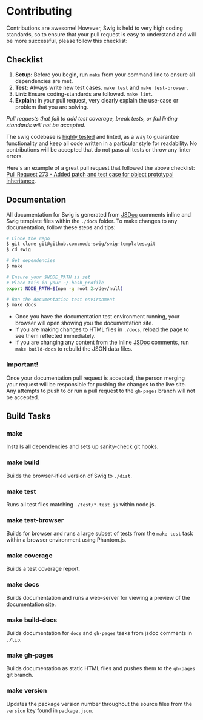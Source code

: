 Contributing
============

Contributions are awesome! However, Swig is held to very high coding standards, so to ensure that your pull request is easy to understand and will be more successful, please follow this checklist:

Checklist
---------

1. **Setup:** Before you begin, run `make` from your command line to ensure all dependencies are met.
2. **Test:** Always write new test cases. `make test` and `make test-browser`.
3. **Lint:** Ensure coding-standards are followed. `make lint`.
4. **Explain:** In your pull request, very clearly explain the use-case or problem that you are solving.

_Pull requests that fail to add test coverage, break tests, or fail linting standards will not be accepted._

The swig codebase is [highly tested](http://node-swig.github.io/swig-templates/coverage.html) and linted, as a way to guarantee functionality and keep all code written in a particular style for readability. No contributions will be accepted that do not pass all tests or throw any linter errors.

Here's an example of a great pull request that followed the above checklist: [Pull Request 273 - Added patch and test case for object prototypal inheritance](https://github.com/paularmstrong/swig/pull/273).

Documentation
-------------

All documentation for Swig is generated from [JSDoc](http://usejsdoc.org) comments inline and Swig template files within the `./docs` folder. To make changes to any documentation, follow these steps and tips:

```sh
# Clone the repo
$ git clone git@github.com:node-swig/swig-templates.git
$ cd swig
```

```sh
# Get dependencies
$ make
```

```sh
# Ensure your $NODE_PATH is set
# Place this in your ~/.bash_profile
export NODE_PATH=$(npm -g root 2>/dev/null)
```

```sh
# Run the documentation test environment
$ make docs
```

* Once you have the documentation test environment running, your browser will open showing you the documentation site.
* If you are making changes to HTML files in `./docs`, reload the page to see them reflected immediately.
* If you are changing any content from the inline [JSDoc](http://usejsdoc.org) comments, run `make build-docs` to rebuild the JSON data files.

### Important!

Once your documentation pull request is accepted, the person merging your request will be responsible for pushing the changes to the live site. Any attempts to push to or run a pull request to the `gh-pages` branch will not be accepted.

Build Tasks
-----------

### make

Installs all dependencies and sets up sanity-check git hooks.

### make build

Builds the browser-ified version of Swig to `./dist`.

### make test

Runs all test files matching `./test/*.test.js` within node.js.

### make test-browser

Builds for browser and runs a large subset of tests from the `make test` task within a browser environment using Phantom.js.

### make coverage

Builds a test coverage report.

### make docs

Builds documentation and runs a web-server for viewing a preview of the documentation site.

### make build-docs

Builds documentation for `docs` and `gh-pages` tasks from jsdoc comments in `./lib`.

### make gh-pages

Builds documentation as static HTML files and pushes them to the `gh-pages` git branch.

### make version

Updates the package version number throughout the source files from the `version` key found in `package.json`.
